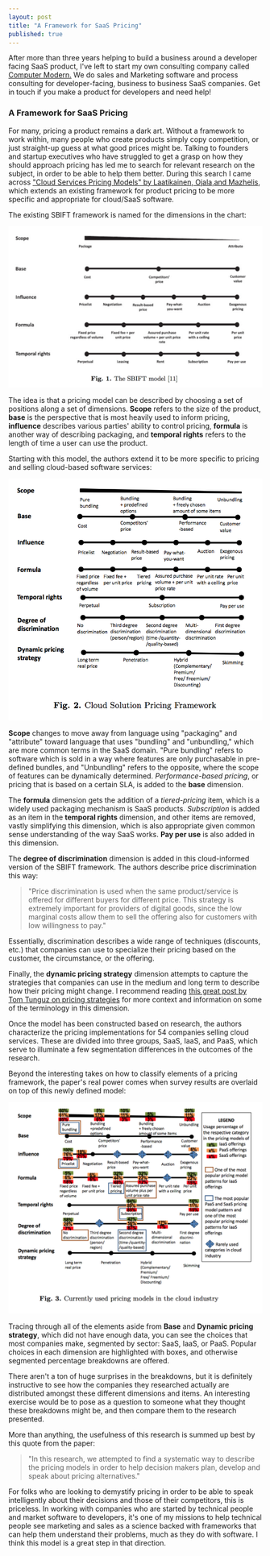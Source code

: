 ```yaml
---
layout: post
title: "A Framework for SaaS Pricing"
published: true
---
```


<div id="cta">After more than three years helping to build a business around a developer facing SaaS product, I've left to start my own consulting company called <a href="http://computermodern.io">Computer Modern.</a> We do sales and Marketing software and process consulting for <span class="highlight">developer-facing, business to business SaaS companies</span>. Get in touch if you make a product for developers and need help!</div>

### A Framework for SaaS Pricing

For many, pricing a product remains a dark art. Without a framework to work within, many people who create products simply copy competition, or just straight-up guess at what good prices might be. Talking to founders and startup executives who have struggled to get a grasp on how they should approach pricing has led me to search for relevant research on the subject, in order to be able to help them better. During this search I came across <a href="https://jyx.jyu.fi/dspace/handle/123456789/41892">"Cloud Services Pricing Models" by Laatikainen, Ojala,and Mazhelis</a>, which extends an existing framework for product pricing to be more specific and appropriate for cloud/SaaS software.

The existing SBIFT framework is named for the dimensions in the chart:

<center><img src="/images/pricing_framework_sbift.png" width=600></center>

The idea is that a pricing model can be described by choosing a set of positions along a set of dimensions. **Scope** refers to the size of the product, **base** is the perspective that is most heavily used to inform pricing, **influence** describes various parties' ability to control pricing, **formula** is another way of describing packaging, and **temporal rights** refers to the length of time a user can use the product.

Starting with this model, the authors extend it to be more specific to pricing and selling cloud-based software services:

<center><img src="/images/pricing_framework_sbift_saas.png" width=600></center>

**Scope** changes to move away from language using "packaging" and "attribute" toward language that uses "bundling" and "unbundling," which are more common terms in the SaaS domain. "Pure bundling" refers to software which is sold in a way where features are only purchasable in pre-defined bundles, and "Unbundling" refers to the opposite, where the scope of features can be dynamically determined. *Performance-based pricing*, or pricing that is based on a certain SLA, is added to the **base** dimension.

The **formula** dimension gets the addition of a *tiered-pricing* item, which is a widely used packaging mechanism is SaaS products. *Subscription* is added as an item in the **temporal rights** dimension, and other items are removed, vastly simplifying this dimension, which is also appropriate given common sense understanding of the way SaaS works. **Pay per use** is also added in this dimension.

The **degree of discrimination** dimension is added in this cloud-informed version of the SBIFT framework. The authors describe price discrimination this way:

> "Price discrimination is used when the same product/service is offered for different buyers for different price. This strategy is extremely important for providers of digital goods, since the low marginal costs allow them to sell the offering also for customers with low willingness to pay."

Essentially, discrimination describes a wide range of techniques (discounts, etc.) that companies can use to specialize their pricing based on the customer, the circumstance, or the offering.

Finally, the **dynamic pricing strategy** dimension attempts to capture the strategies that companies can use in the medium and long term to describe how their pricing might change. I recommend reading <a href="http://tomtunguz.com/the-3-pricing-strategies/">this great post by Tom Tunguz on pricing strategies</a> for more context and information on some of the terminology in this dimension.

Once the model has been constructed based on research, the authors characterize the pricing implementations for 54 companies selling cloud services. These are divided into three groups, SaaS, IaaS, and PaaS, which serve to illuminate a few segmentation differences in the outcomes of the research.

Beyond the interesting takes on how to classify elements of a pricing framework, the paper's real power comes when survey results are overlaid on top of this newly defined model:

<center><img src="/images/pricing_framework_sbift_breakdown.png" width=600></center>

Tracing through all of the elements aside from **Base** and **Dynamic pricing strategy**, which did not have enough data, you can see the choices that most companies make, segmented by sector: SaaS, IaaS, or PaaS. Popular choices in each dimension are highlighted with boxes, and otherwise segmented percentage breakdowns are offered.

There aren't a ton of huge surprises in the breakdowns, but it is definitely instructive to see how the companies they researched actually are distributed amongst these different dimensions and items. An interesting exercise would be to pose as a question to someone what they thought these breakdowns might be, and then compare them to the research presented.

More than anything, the usefulness of this research is summed up best by this quote from the paper:

> "In this research, we attempted to find a systematic way to describe the pricing models in order to help decision makers plan, develop and speak about pricing alternatives."

For folks who are looking to demystify pricing in order to be able to speak intelligently about their decisions and those of their competitors, this is priceless. In working with companies who are started by technical people and market software to developers, it's one of my missions to help technical people see marketing and sales as a science backed with frameworks that can help them understand their problems, much as they do with software. I think this model is a great step in that direction.
